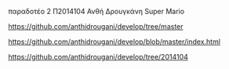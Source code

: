 παραδοτέο 2 
Π2014104 Ανθή Δρουγκάνη
Super Mario


https://github.com/anthidrougani/develop/tree/master

https://github.com/anthidrougani/develop/blob/master/index.html

https://github.com/anthidrougani/develop/tree/2014104
